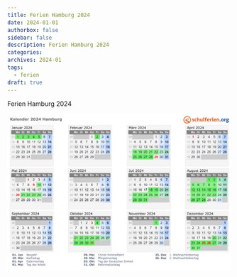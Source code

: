 ```yaml
---
title: Ferien Hamburg 2024
date: 2024-01-01
authorbox: false
sidebar: false
description: Ferien Hamburg 2024
categories: 
archives: 2024-01 
tags: 
  - ferien
draft: true
---
```

Ferien Hamburg 2024
<!--more-->

![](assets/kalender-2024-deutschland-hamburg-quer.png)
